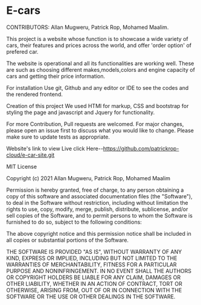 # E-cars
CONTRIBUTORS: Allan Mugweru, Patrick Rop, Mohamed Maalim.

This project is a website whose function is to showcase a wide variety of cars, their features and prices across the world, and offer 'order option' of prefered car.

The website is operational and all its functionalities are working well. These are such as choosing different makes,models,colors and engine capacity of cars and getting their price information.

For installation Use git, Github and any editor or IDE to see the codes and the rendered frontend.

Creation of this project We used HTMl for markup, CSS and bootstrap for styling the page and javascript and Jquery for functionality.

For more Contribution, Pull requests are welcomed. For major changes, please open an issue first to discuss what you would like to change. Please make sure to update tests as appropriate.

Website's link to view Live click Here--https://github.com/patrickrop-cloud/e-car-site.git

MIT License

Copyright (c) 2021 Allan Mugweru, Patrick Rop, Mohamed Maalim

Permission is hereby granted, free of charge, to any person obtaining a copy of this software and associated documentation files (the "Software"), to deal in the Software without restriction, including without limitation the rights to use, copy, modify, merge, publish, distribute, sublicense, and/or sell copies of the Software, and to permit persons to whom the Software is furnished to do so, subject to the following conditions:

The above copyright notice and this permission notice shall be included in all copies or substantial portions of the Software.

THE SOFTWARE IS PROVIDED "AS IS", WITHOUT WARRANTY OF ANY KIND, EXPRESS OR IMPLIED, INCLUDING BUT NOT LIMITED TO THE WARRANTIES OF MERCHANTABILITY, FITNESS FOR A PARTICULAR PURPOSE AND NONINFRINGEMENT. IN NO EVENT SHALL THE AUTHORS OR COPYRIGHT HOLDERS BE LIABLE FOR ANY CLAIM, DAMAGES OR OTHER LIABILITY, WHETHER IN AN ACTION OF CONTRACT, TORT OR OTHERWISE, ARISING FROM, OUT OF OR IN CONNECTION WITH THE SOFTWARE OR THE USE OR OTHER DEALINGS IN THE SOFTWARE.
